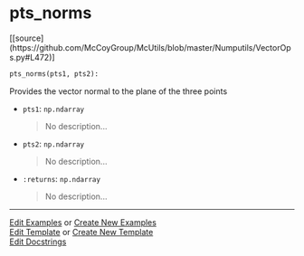 # <a id="McUtils.Numputils.VectorOps.pts_norms">pts_norms</a>
<div class="docs-source-link" markdown="1">
[[source](https://github.com/McCoyGroup/McUtils/blob/master/Numputils/VectorOps.py#L472)]
</div>

```python
pts_norms(pts1, pts2): 
```
Provides the vector normal to the plane of the three points
- `pts1`: `np.ndarray`
    >No description...
- `pts2`: `np.ndarray`
    >No description...
- `:returns`: `np.ndarray`
    >No description... 



___

[Edit Examples](https://github.com/McCoyGroup/McUtils/edit/gh-pages/ci/examples/McUtils/Numputils/VectorOps/pts_norms.md) or 
[Create New Examples](https://github.com/McCoyGroup/McUtils/new/gh-pages/?filename=ci/examples/McUtils/Numputils/VectorOps/pts_norms.md) <br/>
[Edit Template](https://github.com/McCoyGroup/McUtils/edit/gh-pages/ci/docs/McUtils/Numputils/VectorOps/pts_norms.md) or 
[Create New Template](https://github.com/McCoyGroup/McUtils/new/gh-pages/?filename=ci/docs/templates/McUtils/Numputils/VectorOps/pts_norms.md) <br/>
[Edit Docstrings](https://github.com/McCoyGroup/McUtils/edit/master/Numputils/VectorOps.py#L472?message=Update%20Docs)